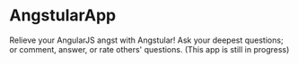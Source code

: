 # AngstularApp

Relieve your AngularJS angst with Angstular! Ask your deepest questions; or comment, answer, or rate others' questions. (This app is still in progress)
